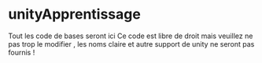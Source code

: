 # unityApprentissage
 Tout les code de bases seront ici 
Ce code est libre de droit mais veuillez ne pas trop le modifier , les noms claire et autre support de unity ne seront pas fournis !
